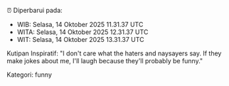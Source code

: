 ⏰ Diperbarui pada:
- WIB: Selasa, 14 Oktober 2025 11.31.37 UTC
- WITA: Selasa, 14 Oktober 2025 12.31.37 UTC
- WIT: Selasa, 14 Oktober 2025 13.31.37 UTC

Kutipan Inspiratif:
"I don't care what the haters and naysayers say. If they make jokes about me, I'll laugh because they'll probably be funny."


Kategori: funny

